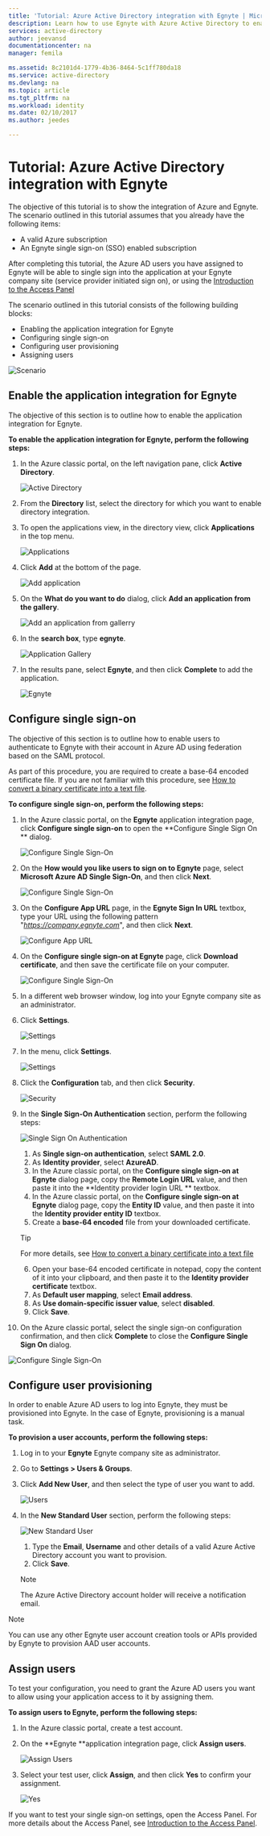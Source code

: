 ```yaml
---
title: 'Tutorial: Azure Active Directory integration with Egnyte | Microsoft Docs'
description: Learn how to use Egnyte with Azure Active Directory to enable single sign-on, automated provisioning, and more!
services: active-directory
author: jeevansd
documentationcenter: na
manager: femila

ms.assetid: 8c2101d4-1779-4b36-8464-5c1ff780da18
ms.service: active-directory
ms.devlang: na
ms.topic: article
ms.tgt_pltfrm: na
ms.workload: identity
ms.date: 02/10/2017
ms.author: jeedes

---
```

# Tutorial: Azure Active Directory integration with Egnyte
The objective of this tutorial is to show the integration of Azure and Egnyte.  
The scenario outlined in this tutorial assumes that you already have the following items:

* A valid Azure subscription
* An Egnyte single sign-on (SSO) enabled subscription

After completing this tutorial, the Azure AD users you have assigned to Egnyte will be able to single sign into the application at your Egnyte company site (service provider initiated sign on), or using the [Introduction to the Access Panel](active-directory-saas-access-panel-introduction.md)

The scenario outlined in this tutorial consists of the following building blocks:

* Enabling the application integration for Egnyte
* Configuring single sign-on
* Configuring user provisioning
* Assigning users

![Scenario](./media/active-directory-saas-egnyte-tutorial/IC787812.png "Scenario")

## Enable the application integration for Egnyte
The objective of this section is to outline how to enable the application integration for Egnyte.

**To enable the application integration for Egnyte, perform the following steps:**

1. In the Azure classic portal, on the left navigation pane, click **Active Directory**.
   
   ![Active Directory](./media/active-directory-saas-egnyte-tutorial/IC700993.png "Active Directory")
2. From the **Directory** list, select the directory for which you want to enable directory integration.
3. To open the applications view, in the directory view, click **Applications** in the top menu.
   
   ![Applications](./media/active-directory-saas-egnyte-tutorial/IC700994.png "Applications")
4. Click **Add** at the bottom of the page.
   
   ![Add application](./media/active-directory-saas-egnyte-tutorial/IC749321.png "Add application")
5. On the **What do you want to do** dialog, click **Add an application from the gallery**.
   
   ![Add an application from gallerry](./media/active-directory-saas-egnyte-tutorial/IC749322.png "Add an application from gallerry")
6. In the **search box**, type **egnyte**.
   
   ![Application Gallery](./media/active-directory-saas-egnyte-tutorial/IC787813.png "Application Gallery")
7. In the results pane, select **Egnyte**, and then click **Complete** to add the application.
   
   ![Egnyte](./media/active-directory-saas-egnyte-tutorial/IC787814.png "Egnyte")
   
## Configure single sign-on

The objective of this section is to outline how to enable users to authenticate to Egnyte with their account in Azure AD using federation based on the SAML protocol.  

As part of this procedure, you are required to create a base-64 encoded certificate file. If you are not familiar with this procedure, see [How to convert a binary certificate into a text file](http://youtu.be/PlgrzUZ-Y1o).

**To configure single sign-on, perform the following steps:**

1. In the Azure classic portal, on the **Egnyte** application integration page, click **Configure single sign-on** to open the **Configure Single Sign On ** dialog.
   
   ![Configure Single Sign-On](./media/active-directory-saas-egnyte-tutorial/IC787815.png "Configure Single Sign-On")
2. On the **How would you like users to sign on to Egnyte** page, select **Microsoft Azure AD Single Sign-On**, and then click **Next**.
   
   ![Configure Single Sign-On](./media/active-directory-saas-egnyte-tutorial/IC787816.png "Configure Single Sign-On")
3. On the **Configure App URL** page, in the **Egnyte Sign In URL** textbox, type your URL using the following pattern "*https://company.egnyte.com*", and then click **Next**.
   
   ![Configure App URL](./media/active-directory-saas-egnyte-tutorial/IC787817.png "Configure App URL")
4. On the **Configure single sign-on at Egnyte** page, click **Download certificate**, and then save the certificate file on your computer.
   
   ![Configure Single Sign-On](./media/active-directory-saas-egnyte-tutorial/IC787818.png "Configure Single Sign-On")
5. In a different web browser window, log into your Egnyte company site as an administrator.
6. Click **Settings**.
   
   ![Settings](./media/active-directory-saas-egnyte-tutorial/IC787819.png "Settings")
7. In the menu, click **Settings**.
   
   ![Settings](./media/active-directory-saas-egnyte-tutorial/IC787820.png "Settings")
8. Click the **Configuration** tab, and then click **Security**.
   
   ![Security](./media/active-directory-saas-egnyte-tutorial/IC787821.png "Security")
9. In the **Single Sign-On Authentication** section, perform the following steps:
   
   ![Single Sign On Authentication](./media/active-directory-saas-egnyte-tutorial/IC787822.png "Single Sign On Authentication")   
   1. As **Single sign-on authentication**, select **SAML 2.0**.
   2. As **Identity provider**, select **AzureAD**.
   3. In the Azure classic portal, on the **Configure single sign-on at Egnyte** dialog page, copy the **Remote Login URL** value, and then paste it into the **Identity provider login URL ** textbox.
   4. In the Azure classic portal, on the **Configure single sign-on at Egnyte** dialog page, copy the **Entity ID** value, and then paste it into the **Identity provider entity ID** textbox.
   5. Create a **base-64 encoded** file from your downloaded certificate.  
     >[!TIP]
     >For more details, see [How to convert a binary certificate into a text file](http://youtu.be/PlgrzUZ-Y1o)
      > 
   6. Open your base-64 encoded certificate in notepad, copy the content of it into your clipboard, and then paste it to the **Identity provider certificate** textbox.
   7. As **Default user mapping**, select **Email address**.
   8. As **Use domain-specific issuer value**, select **disabled**.
   9. Click **Save**.
10. On the Azure classic portal, select the single sign-on configuration confirmation, and then click **Complete** to close the **Configure Single Sign On** dialog.
    
   ![Configure Single Sign-On](./media/active-directory-saas-egnyte-tutorial/IC787823.png "Configure Single Sign-On")
    
## Configure user provisioning

In order to enable Azure AD users to log into Egnyte, they must be provisioned into Egnyte. In the case of Egnyte, provisioning is a manual task.

**To provision a user accounts, perform the following steps:**

1. Log in to your **Egnyte** Egnyte company site as administrator.
2. Go to **Settings \> Users & Groups**.
3. Click **Add New User**, and then select the type of user you want to add.
   
   ![Users](./media/active-directory-saas-egnyte-tutorial/IC787824.png "Users")
4. In the **New Standard User** section, perform the following steps:
   
   ![New Standard User](./media/active-directory-saas-egnyte-tutorial/IC787825.png "New Standard User")   
   1. Type the **Email**, **Username** and other details of a valid Azure Active Directory account you want to provision.
   2. Click **Save**.
    >[!NOTE]
    >The Azure Active Directory account holder will receive a notification email.
    >

>[!NOTE]
>You can use any other Egnyte user account creation tools or APIs provided by Egnyte to provision AAD user accounts.
> 

## Assign users
To test your configuration, you need to grant the Azure AD users you want to allow using your application access to it by assigning them.

**To assign users to Egnyte, perform the following steps:**

1. In the Azure classic portal, create a test account.
2. On the **Egnyte **application integration page, click **Assign users**.
   
   ![Assign Users](./media/active-directory-saas-egnyte-tutorial/IC787826.png "Assign Users")
3. Select your test user, click **Assign**, and then click **Yes** to confirm your assignment.
   
   ![Yes](./media/active-directory-saas-egnyte-tutorial/IC767830.png "Yes")

If you want to test your single sign-on settings, open the Access Panel. For more details about the Access Panel, see [Introduction to the Access Panel](active-directory-saas-access-panel-introduction.md).


